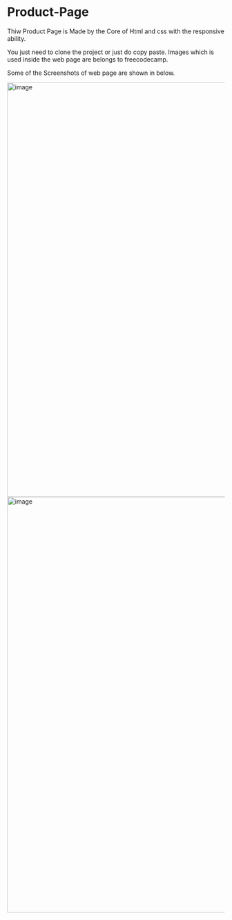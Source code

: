 # Product-Page
Thiw Product Page is Made by the Core of Html and css with the responsive ability.  

You just need to clone the project or just do copy paste.
Images which is used inside the web page are belongs to freecodecamp.

Some of the Screenshots of web page are shown in below.


<img width="957" alt="image" src="https://user-images.githubusercontent.com/82535472/230434129-35253bb7-9f1a-4324-99d3-9e276963ce2b.png">
<img width="960" alt="image" src="https://user-images.githubusercontent.com/82535472/230434555-e5128d70-7a07-4e70-ba3e-cac872990519.png">

